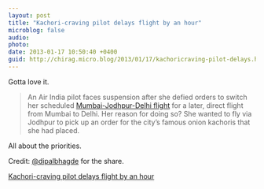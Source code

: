 ```yaml
---
layout: post
title: "Kachori-craving pilot delays flight by an hour"
microblog: false
audio: 
photo: 
date: 2013-01-17 10:50:40 +0400
guid: http://chirag.micro.blog/2013/01/17/kachoricraving-pilot-delays.html
---
```

<p>Gotta love it.</p>
<blockquote>An Air India pilot faces suspension after she defied orders to switch her scheduled <a href="http://timesofindia.indiatimes.com/topic/Mumbai-Jodhpur-Delhi-flight" target="_blank">Mumbai-Jodhpur-Delhi flight</a> for a later, direct flight from Mumbai to Delhi. Her reason for doing so? She wanted to fly via Jodhpur to pick up an order for the city’s famous onion kachoris that she had placed.</blockquote>
<p>All about the priorities.</p>
<p>Credit: <a href="https://twitter.com/dipalbhagde" target="_blank">@dipalbhagde</a> for the share.</p>
<p><a href="http://timesofindia.indiatimes.com/india/Kachori-craving-pilot-delays-flight-by-an-hour/articleshow/18055080.cms" target="_blank">Kachori-craving pilot delays flight by an hour</a></p>
